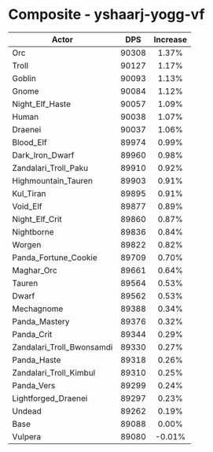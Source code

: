 # Composite - yshaarj-yogg-vf
| Actor | DPS | Increase |
|---|:---:|:---:|
|Orc|90308|1.37%|
|Troll|90127|1.17%|
|Goblin|90093|1.13%|
|Gnome|90084|1.12%|
|Night_Elf_Haste|90057|1.09%|
|Human|90038|1.07%|
|Draenei|90037|1.06%|
|Blood_Elf|89974|0.99%|
|Dark_Iron_Dwarf|89960|0.98%|
|Zandalari_Troll_Paku|89910|0.92%|
|Highmountain_Tauren|89903|0.91%|
|Kul_Tiran|89895|0.91%|
|Void_Elf|89877|0.89%|
|Night_Elf_Crit|89860|0.87%|
|Nightborne|89836|0.84%|
|Worgen|89822|0.82%|
|Panda_Fortune_Cookie|89709|0.70%|
|Maghar_Orc|89661|0.64%|
|Tauren|89564|0.53%|
|Dwarf|89562|0.53%|
|Mechagnome|89388|0.34%|
|Panda_Mastery|89376|0.32%|
|Panda_Crit|89344|0.29%|
|Zandalari_Troll_Bwonsamdi|89330|0.27%|
|Panda_Haste|89318|0.26%|
|Zandalari_Troll_Kimbul|89310|0.25%|
|Panda_Vers|89299|0.24%|
|Lightforged_Draenei|89297|0.23%|
|Undead|89262|0.19%|
|Base|89088|0.00%|
|Vulpera|89080|-0.01%|
